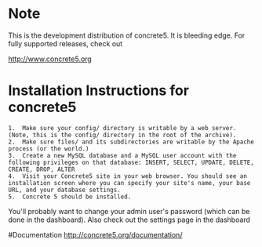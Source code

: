 # Note

This is the development distribution of concrete5. It is bleeding edge. For fully supported releases, check out

http://www.concrete5.org

# Installation Instructions for concrete5

	1.	Make sure your config/ directory is writable by a web server. (Note, this is the config/ directory in the root of the archive).
	2.	Make sure files/ and its subdirectories are writable by the Apache process (or the world.)
	3.	Create a new MySQL database and a MySQL user account with the following privileges on that database: INSERT, SELECT, UPDATE, DELETE, CREATE, DROP, ALTER
	4.	Visit your Concrete5 site in your web browser. You should see an installation screen where you can specify your site's name, your base URL, and your database settings.
	5.	Concrete 5 should be installed.
	
You'll probably want to change your admin user's password (which can be done in the dashboard). Also check out the settings page in the dashboard

#Documentation
http://concrete5.org/documentation/